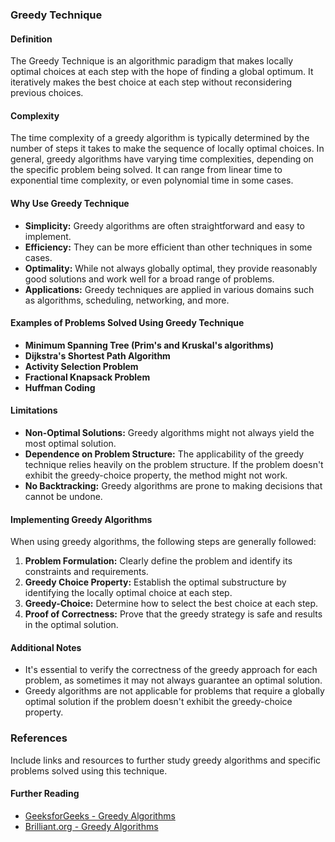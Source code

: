 ### Greedy Technique

#### Definition
The Greedy Technique is an algorithmic paradigm that makes locally optimal choices at each step with the hope of finding a global optimum. It iteratively makes the best choice at each step without reconsidering previous choices. 

#### Complexity
The time complexity of a greedy algorithm is typically determined by the number of steps it takes to make the sequence of locally optimal choices. In general, greedy algorithms have varying time complexities, depending on the specific problem being solved. It can range from linear time to exponential time complexity, or even polynomial time in some cases.

#### Why Use Greedy Technique
- **Simplicity:** Greedy algorithms are often straightforward and easy to implement.
- **Efficiency:** They can be more efficient than other techniques in some cases.
- **Optimality:** While not always globally optimal, they provide reasonably good solutions and work well for a broad range of problems.
- **Applications:** Greedy techniques are applied in various domains such as algorithms, scheduling, networking, and more.

#### Examples of Problems Solved Using Greedy Technique
- **Minimum Spanning Tree (Prim's and Kruskal's algorithms)**
- **Dijkstra's Shortest Path Algorithm**
- **Activity Selection Problem**
- **Fractional Knapsack Problem**
- **Huffman Coding**

#### Limitations
- **Non-Optimal Solutions:** Greedy algorithms might not always yield the most optimal solution.
- **Dependence on Problem Structure:** The applicability of the greedy technique relies heavily on the problem structure. If the problem doesn't exhibit the greedy-choice property, the method might not work.
- **No Backtracking:** Greedy algorithms are prone to making decisions that cannot be undone.

#### Implementing Greedy Algorithms
When using greedy algorithms, the following steps are generally followed:
1. **Problem Formulation:** Clearly define the problem and identify its constraints and requirements.
2. **Greedy Choice Property:** Establish the optimal substructure by identifying the locally optimal choice at each step.
3. **Greedy-Choice:** Determine how to select the best choice at each step.
4. **Proof of Correctness:** Prove that the greedy strategy is safe and results in the optimal solution.

#### Additional Notes
- It's essential to verify the correctness of the greedy approach for each problem, as sometimes it may not always guarantee an optimal solution.
- Greedy algorithms are not applicable for problems that require a globally optimal solution if the problem doesn't exhibit the greedy-choice property.

### References
Include links and resources to further study greedy algorithms and specific problems solved using this technique.

#### Further Reading
- [GeeksforGeeks - Greedy Algorithms](https://www.geeksforgeeks.org/greedy-algorithms/)
- [Brilliant.org - Greedy Algorithms](https://brilliant.org/wiki/greedy-algorithm/)